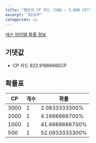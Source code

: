 ```yaml
---
title: "행운의 CP 카드 (500 ~ 3,000 CP)"
excerpt: "822CP"
categories: cp
---
```

[넥슨 아이템 확률 정보](http://iteminfo.nexon.com/probability/fco?sn=3716)

## 기댓값
  - CP 카드 822.91666665CP

## 확률표

|CP|개수|확률|
|---|---|---|
|3000|1|2.0833333300%|
|2000|1|4.1666666700%|
|1000|1|41.6666666700%|
|500|1|52.0833333300%|
